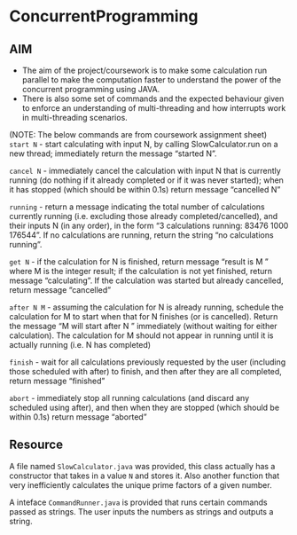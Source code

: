 # ConcurrentProgramming

## AIM

+ The aim of the project/coursework is to make some calculation run parallel to make the computation faster to understand the power of the concurrent programming using JAVA.
+ There is also some set of commands and the expected behaviour given to enforce an understanding of multi-threading and how interrupts work in multi-threading scenarios. 

(NOTE: The below commands are from coursework assignment sheet)
`start N` -  start calculating with input N, by calling
SlowCalculator.run on a new thread; immediately
return the message “started N”.

`cancel N` - immediately cancel the calculation with input N
that is currently running (do nothing if it already
completed or if it was never started); when it has
stopped (which should be within 0.1s) return message
“cancelled N” 

`running` -  return a message indicating the total number
of calculations currently running (i.e. excluding
those already completed/cancelled), and
their inputs N (in any order), in the form
“3 calculations running: 83476 1000 176544”.
If no calculations are running, return the string “no
calculations running”.

`get N` - if the calculation for N is finished, return message
“result is M ” where M is the integer result; if
the calculation is not yet finished, return message
“calculating”. If the calculation was started but
already cancelled, return message “cancelled”

`after N M` -  assuming the calculation for N is already running,
schedule the calculation for M to start when that for
N finishes (or is cancelled). Return the message “M
will start after N ” immediately (without waiting
for either calculation). The calculation for M
should not appear in running until it is actually running
(i.e. N has completed)

`finish` -  wait for all calculations previously requested by the
user (including those scheduled with after) to finish,
and then after they are all completed, return
message “finished”

`abort` - immediately stop all running calculations (and discard
any scheduled using after), and then when
they are stopped (which should be within 0.1s) return
message “aborted”

## Resource

A file named `SlowCalculator.java` was provided, this class actually has a constructor that takes in a value `N` and stores it. Also another function that very inefficiently calculates the unique prime factors of a given number. 

A inteface `CommandRunner.java` is provided that runs certain commands passed as strings. The user inputs the numbers as strings and outputs a string.
